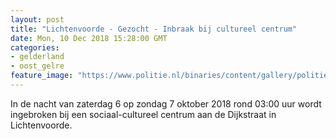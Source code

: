 ```yaml
---
layout: post
title: "Lichtenvoorde - Gezocht - Inbraak bij cultureel centrum"
date: Mon, 10 Dec 2018 15:28:00 GMT
categories: 
- gelderland 
- oost_gelre 
feature_image: "https://www.politie.nl/binaries/content/gallery/politie/gezocht/verdachten/2018/december/02-on/2018451590-1.jpg"
---
```


In de nacht van zaterdag 6 op zondag 7 oktober 2018 rond 03:00 uur wordt ingebroken bij een sociaal-cultureel centrum aan de Dijkstraat in Lichtenvoorde.
